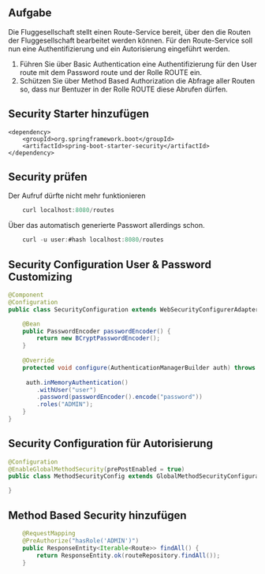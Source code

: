 ## Aufgabe 

Die Fluggesellschaft stellt einen Route-Service bereit, über den die Routen der Fluggesellschaft bearbeitet werden können. Für den Route-Service soll nun eine Authentifizierung und ein Autorisierung eingeführt werden.

1. Führen Sie über Basic Authentication eine Authentifizierung für den User route mit dem Password route und der Rolle ROUTE ein. 
2. Schützen Sie über Method Based Authorization die Abfrage aller Routen so, dass nur Bentuzer in der Rolle ROUTE diese Abrufen dürfen.  

 
 
## Security Starter hinzufügen 
 
```
<dependency>
	<groupId>org.springframework.boot</groupId>
	<artifactId>spring-boot-starter-security</artifactId>
</dependency>
```

## Security prüfen  

Der Aufruf dürfte nicht mehr funktionieren 

```java
	curl localhost:8080/routes
```

Über das automatisch generierte Passwort allerdings schon. 

```java
	curl -u user:#hash localhost:8080/routes
```

## Security Configuration User & Password Customizing


```java
@Component
@Configuration
public class SecurityConfiguration extends WebSecurityConfigurerAdapter {

	@Bean
	public PasswordEncoder passwordEncoder() {
		return new BCryptPasswordEncoder();
	}
	
	@Override
    protected void configure(AuthenticationManagerBuilder auth) throws Exception {
        
   	 auth.inMemoryAuthentication()
        .withUser("user")
        .password(passwordEncoder().encode("password"))
        .roles("ADMIN");
    }
}

```

## Security Configuration für Autorisierung 


```java
@Configuration
@EnableGlobalMethodSecurity(prePostEnabled = true)
public class MethodSecurityConfig extends GlobalMethodSecurityConfiguration {

}
```
 
## Method Based Security hinzufügen  

```java
    @RequestMapping
    @PreAuthorize("hasRole('ADMIN')")
    public ResponseEntity<Iterable<Route>> findAll() {
        return ResponseEntity.ok(routeRepository.findAll());
    }
```
 
 
 